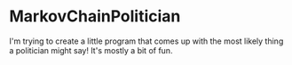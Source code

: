 # MarkovChainPolitician
I'm trying to create a little program that comes up with the most likely thing a politician might say! It's mostly a bit of fun. 
